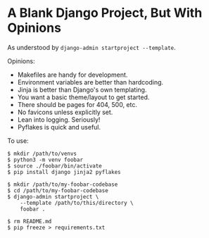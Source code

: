 

A Blank Django Project, But With Opinions
=========================================

As understood by `django-admin startproject --template`.

Opinions:

* Makefiles are handy for development.
* Environment variables are better than hardcoding.
* Jinja is better than Django's own templating.
* You want a basic theme/layout to get started.
* There should be pages for 404, 500, etc.
* No favicons unless explicitly set.
* Lean into logging. Seriously!
* Pyflakes is quick and useful.

To use:

    $ mkdir /path/to/venvs
    $ python3 -m venv foobar
    $ source ./foobar/bin/activate
    $ pip install django jinja2 pyflakes

    $ mkdir /path/to/my-foobar-codebase
    $ cd /path/to/my-foobar-codebase
    $ django-admin startproject \
        --template /path/to/this/directory \
        foobar .

    $ rm README.md
    $ pip freeze > requirements.txt


